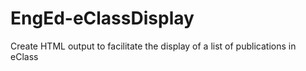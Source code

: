 # EngEd-eClassDisplay
Create HTML output to facilitate the display of a list of publications in eClass
